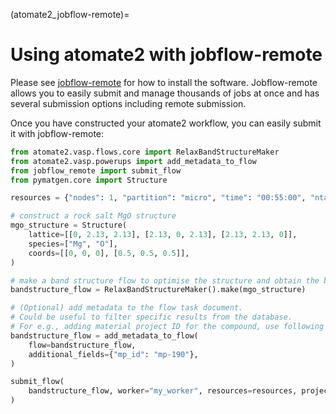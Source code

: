 (atomate2_jobflow-remote)=
# Using atomate2 with jobflow-remote

Please see [jobflow-remote][jobflow-remote] for how to install the software.
Jobflow-remote allows you to easily submit and manage thousands of jobs at once and has several submission
options including remote submission.

Once you have constructed your atomate2 workflow, you can easily submit it with jobflow-remote:

```py
from atomate2.vasp.flows.core import RelaxBandStructureMaker
from atomate2.vasp.powerups import add_metadata_to_flow
from jobflow_remote import submit_flow
from pymatgen.core import Structure

resources = {"nodes": 1, "partition": "micro", "time": "00:55:00", "ntasks": 48}

# construct a rock salt MgO structure
mgo_structure = Structure(
    lattice=[[0, 2.13, 2.13], [2.13, 0, 2.13], [2.13, 2.13, 0]],
    species=["Mg", "O"],
    coords=[[0, 0, 0], [0.5, 0.5, 0.5]],
)

# make a band structure flow to optimise the structure and obtain the band structure
bandstructure_flow = RelaxBandStructureMaker().make(mgo_structure)

# (Optional) add metadata to the flow task document.
# Could be useful to filter specific results from the database.
# For e.g., adding material project ID for the compound, use following lines
bandstructure_flow = add_metadata_to_flow(
    flow=bandstructure_flow,
    additional_fields={"mp_id": "mp-190"},
)

submit_flow(
    bandstructure_flow, worker="my_worker", resources=resources, project="my_project"
)
```





[jobflow-remote]: https://materialsproject.github.io/fireworks/
